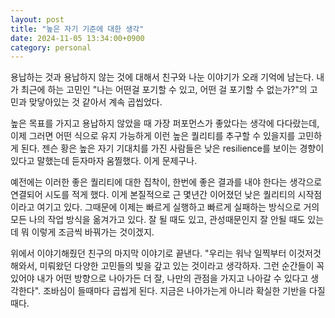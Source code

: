 ```yaml
---
layout: post
title: "높은 자기 기준에 대한 생각"
date: 2024-11-05 13:34:00+0900
category: personal
---
```


용납하는 것과 용납하지 않는 것에 대해서 친구와 나눈 이야기가 오래 기억에 남는다. 내가 최근에 하는 고민인 "나는 어떤걸 포기할 수 있고, 어떤 걸 포기할 수 없는가?"의 고민과 맞닿아있는 것 같아서 계속 곱씹었다.

높은 목표를 가지고 용납하지 않았을 때 가장 퍼포먼스가 좋았다는 생각에 다다랐는데, 이제 그러면 어떤 식으로 유지 가능하게 이런 높은 퀄리티를 추구할 수 있을지를 고민하게 된다. 젠슨 황은 높은 자기 기대치를 가진 사람들은 낮은 resilience를 보이는 경향이 있다고 말했는데 듣자마자 움찔했다. 이게 문제구나.

예전에는 이러한 좋은 퀄리티에 대한 집착이, 한번에 좋은 결과를 내야 한다는 생각으로 연결되어 시도를 적게 했다. 이게 본질적으로 근 몇년간 이어졌던 낮은 퀄리티의 시작점이라고 여기고 있다. 그때문에 이제는 빠르게 실행하고 빠르게 실패하는 방식으로 거의 모든 나의 작업 방식을 옮겨가고 있다. 잘 될 때도 있고, 관성때문인지 잘 안될 때도 있는데 뭐 이렇게 조금씩 바꿔가는 것이겠지.

위에서 이야기해줬던 친구의 마지막 이야기로 끝낸다. "우리는 워낙 일찍부터 이것저것 해와서, 미뤄왔던 다양한 고민들의 빚을 갚고 있는 것이라고 생각하자. 그런 순간들이 꼭 있어야 내가 어떤 방향으로 나아가든 더 잘, 나만의 관점을 가지고 나아갈 수 있다고 생각한다". 조바심이 들때마다 곱씹게 된다. 지금은 나아가는게 아니라 확실한 기반을 다질 때다.

